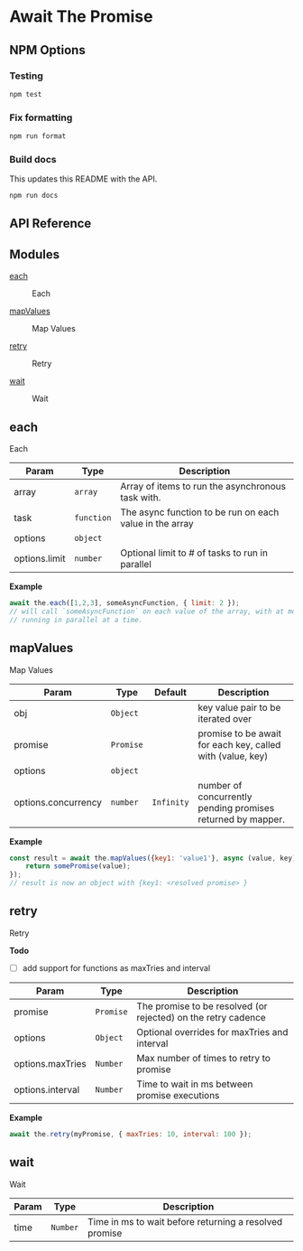 # Await The Promise

## NPM Options

### Testing

```bash
npm test
```

### Fix formatting

```bash
npm run format
```

### Build docs

This updates this README with the API.

```bash
npm run docs
```

## API Reference

## Modules

<dl>
<dt><a href="#module_each">each</a></dt>
<dd><p>Each</p>
</dd>
<dt><a href="#module_mapValues">mapValues</a></dt>
<dd><p>Map Values</p>
</dd>
<dt><a href="#module_retry">retry</a></dt>
<dd><p>Retry</p>
</dd>
<dt><a href="#module_wait">wait</a></dt>
<dd><p>Wait</p>
</dd>
</dl>

<a name="module_each"></a>

## each
Each


| Param | Type | Description |
| --- | --- | --- |
| array | <code>array</code> | Array of items to run the asynchronous task with. |
| task | <code>function</code> | The async function to be run on each value in the array |
| options | <code>object</code> |  |
| options.limit | <code>number</code> | Optional limit to # of tasks to run in parallel |

**Example**  
```js
await the.each([1,2,3], someAsyncFunction, { limit: 2 });
// will call `someAsyncFunction` on each value of the array, with at most two functions
// running in parallel at a time.
```
<a name="module_mapValues"></a>

## mapValues
Map Values


| Param | Type | Default | Description |
| --- | --- | --- | --- |
| obj | <code>Object</code> |  | key value pair to be iterated over |
| promise | <code>Promise</code> |  | promise to be await for each key, called with (value, key) |
| options | <code>object</code> |  |  |
| options.concurrency | <code>number</code> | <code>Infinity</code> | number of concurrently pending promises returned by mapper. |

**Example**  
```js
const result = await the.mapValues({key1: 'value1'}, async (value, key) => {
    return somePromise(value);
});
// result is now an object with {key1: <resolved promise> }
```
<a name="module_retry"></a>

## retry
Retry

**Todo**

- [ ] add support for functions as maxTries and interval


| Param | Type | Description |
| --- | --- | --- |
| promise | <code>Promise</code> | The promise to be resolved (or rejected) on the retry cadence |
| options | <code>Object</code> | Optional overrides for maxTries and interval |
| options.maxTries | <code>Number</code> | Max number of times to retry to promise |
| options.interval | <code>Number</code> | Time to wait in ms between promise executions |

**Example**  
```js
await the.retry(myPromise, { maxTries: 10, interval: 100 });
```
<a name="module_wait"></a>

## wait
Wait


| Param | Type | Description |
| --- | --- | --- |
| time | <code>Number</code> | Time in ms to wait before returning a resolved promise |

